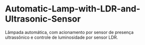 # Automatic-Lamp-with-LDR-and-Ultrasonic-Sensor
Lâmpada automática, com acionamento por sensor de presença ultrassônico e controle de luminosidade por sensor LDR.
